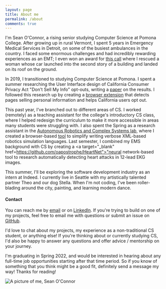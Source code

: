 ```yaml
---
layout: page
title: About me
permalink: /about
comments: true
---
```


<div class="row justify-content-between">
<div class="col-md-8 pr-5">

<p>I'm Sean O'Connor, a rising senior studying Computer Science at Pomona College.  After growing up in rural Vermont, I spent 5 years in Emergency Medical Services in Detroit, on some of the busiest ambulances in the country.  I faced some enormous challenges and had incredibly rewarding experiences as an EMT; I even won an award for <a target="_blank" href="https://www.clickondetroit.com/news/2017/08/18/man-partially-ejected-through-sunroof-killed-in-rollover-crash-on-fenkell-ave-in-detroit/">this call</a> where I rescued a woman whose car launched into the second story of a building and landed on its roof on the ground.

In 2019, I transitioned to studying Computer Science at Pomona.  I spent a summer researching the User Interface design of California Consumer Privacy Act "Don't Sell My Info" opt-outs, writing a <a target="_blank" href="https://arxiv.org/abs/2009.07884">paper</a> on the results.  I followed this research up by creating a <a target="_blank" href="https://github.com/oapostrophe/Who-sSellingMyInfo-">browser extension</a> that detects pages selling personal information and helps California users opt out.

This past year, I've branched out to different areas of CS.  I worked (remotely) as a teaching assistant for the college's introductory CS class, where I helped redesign the curriculum to make it more accessible in areas many students were struggling with.  I also spent the Spring as a research assistant in the <a target="_blank" href="https://cs.pomona.edu/~ajc/arcslab/">Autonomous Robotics and Complex Systems lab</a>, where I created a browser-based <a target="_blank" href="https://github.com/oapostrophe/arms2">tool</a> to simplify writing verbose XML-based robotics simulation languages.  Last semester, I combined my EMS background with CS by creating a <a target="_blank" href=https://github.com/oapostrophe/HeartNet">"neural network-based tool</a> to research automatically detecting heart attacks in 12-lead EKG images.

This summer, I'll be exploring the software development industry as an intern at Indeed.  I currently live in Seattle with my artistically talented partner Theo and our dog Stella.  When I'm not coding, I've been roller-blading around the city, painting, and learning modern dance.

<h4> Contact </h4>

<p>You can reach me by <a target="_blank" href="mailto:swow2015@mymail.pomona.edu">email</a> or on <a target="_blank" href="https://www.linkedin.com/in/sean-o-connor-11b193b3/">LinkedIn</a>.  If you're trying to build on one of my projects, feel free to email me with questions or submit an issue on <a target="_blank" href="https://github.com/">GitHub</a>.

I'd love to chat about my projects, my experience as a non-traditional CS student, or anything else!  If you're thinking about or currently studying CS, I'd also be happy to answer any questions and offer advice / mentorship on your journey.

I'm graduating in Spring 2022, and would be interested in hearing about any full-time job opportunities starting after that time period.  So if you know of something that you think might be a good fit, definitely send a message my way!  Thanks for reading!</p>

<p class="mb-5"><img class="shadow-lg" src="{{site.baseurl}}/assets/images/profile_pic.jpg" alt="A picture of me, Sean O'Connor" /></p>


</div>
</div>
